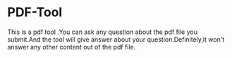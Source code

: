 # PDF-Tool
This is a pdf tool .You can ask any question about the pdf file you submit.And the tool will give answer about your question.Definitely,it won't answer any other content out of the pdf file.
